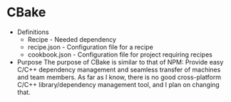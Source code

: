 # CBake

* Definitions
    * Recipe - Needed dependency
    * recipe.json - Configuration file for a recipe
    * cookbook.json - Configuration file for project requiring recipes
* Purpose
    The purpose of CBake is similar to that of NPM: Provide easy C/C++
    dependency management and seamless transfer of machines and team 
    members. As far as I know, there is no good cross-platform C/C++
    library/dependency management tool, and I plan on changing that.